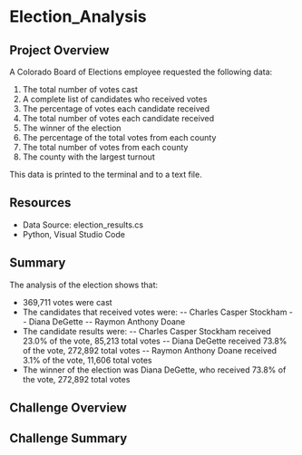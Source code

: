 # Election_Analysis

## Project Overview 
A Colorado Board of Elections employee requested the following data:
1. The total number of votes cast
2. A complete list of candidates who received votes
3. The percentage of votes each candidate received
4. The total number of votes each candidate received
5. The winner of the election
6. The percentage of the total votes from each county
7. The total number of votes from each county
8. The county with the largest turnout

This data is printed to the terminal and to a text file.
## Resources
- Data Source: election_results.cs
- Python, Visual Studio Code

## Summary
The analysis of the election shows that: 
- 369,711 votes were cast 
- The candidates that received votes were:
-- Charles Casper Stockham
-- Diana DeGette
-- Raymon Anthony Doane
- The candidate results were:
-- Charles Casper Stockham received 23.0% of the vote, 85,213 total votes
-- Diana DeGette received 73.8% of the vote, 272,892 total votes
-- Raymon Anthony Doane received 3.1% of the vote, 11,606 total votes
- The winner of the election was Diana DeGette, who received 73.8% of the vote, 272,892 total votes

## Challenge Overview

## Challenge Summary
